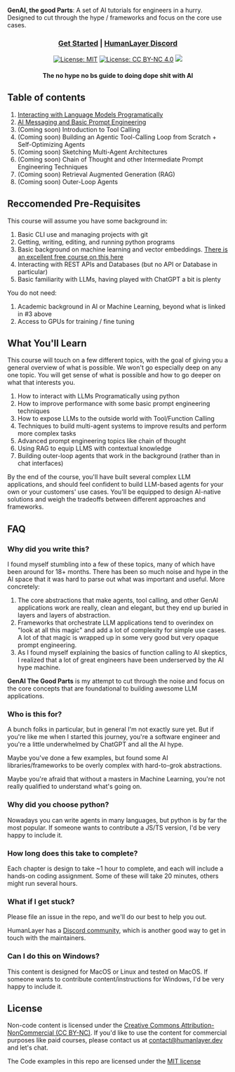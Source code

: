 **GenAI, the good Parts**: A set of AI tutorials for engineers in a hurry. Designed to cut through the hype / frameworks and focus on the core use cases.

<div align="center">

<h3>

[Get Started](./01-interacting-with-language-models-programatically) | [HumanLayer Discord](https://discord.gg/AK6bWGFY7d) 

</h3>


<!-- [![GitHub Repo stars](https://img.shields.io/github/stars/humanlayer/ai-the-good-parts)](https://github.com/humanlayer/ai-the-good-parts) -->
[![License: MIT](https://img.shields.io/badge/License-MIT-green.svg)](https://opensource.org/licenses/MIT)
[![License: CC BY-NC 4.0](https://img.shields.io/badge/License-CC%20BY%20NC%204.0-lightgrey.svg)](https://creativecommons.org/licenses/by-nc/4.0/)
<img referrerpolicy="no-referrer-when-downgrade" src="https://static.scarf.sh/a.png?x-pxid=350f9de1-483c-42ff-a8a8-f5214429c140" />

<h4>The no hype no bs guide to doing dope shit with AI</h4>

</div>

## Table of contents

1. [Interacting with Language Models Programatically](./01-interating-with-language-models-programatically)
2. [AI Messaging and Basic Prompt Engineering](./02-chats-and-prompting-techniques)
3. (Coming soon) Introduction to Tool Calling
4. (Coming soon) Building an Agentic Tool-Calling Loop from Scratch + Self-Optimizing Agents
5. (Coming soon) Sketching Multi-Agent Architectures
6. (Coming soon) Chain of Thought and other Intermediate Prompt Engineering Techniques
7. (Coming soon) Retrieval Augmented Generation (RAG)
8. (Coming soon) Outer-Loop Agents

## Reccomended Pre-Requisites

This course will assume you have some background in:

1. Basic CLI use and managing projects with git
2. Getting, writing, editing, and running python programs
3. Basic background on machine learning and vector embeddings. [There is an excellent free course on this here](https://www.youtube.com/playlist?list=plzhqobowtqdnu6r1_67000dx_zcjb-3pi) 
4. Interacting with REST APIs and Databases (but no API or Database in particular)
5. Basic familiarity with LLMs, having played with ChatGPT a bit is plenty

You do not need:

1. Academic background in AI or Machine Learning, beyond what is linked in #3 above
2. Access to GPUs for training / fine tuning

## What You'll Learn

This course will touch on a few different topics, with the goal of giving you a general overview of what is possible. We won't go especially
deep on any one topic. You will get sense of what is possible and how to go deeper on what that interests you.

1. How to interact with LLMs Programatically using python
2. How to improve performance with some basic prompt engineering techniques
3. How to expose LLMs to the outside world with Tool/Function Calling
4. Techniques to build multi-agent systems to improve results and perform more complex tasks
5. Advanced prompt engineering topics like chain of thought
6. Using RAG to equip LLMS with contextual knowledge
7. Building outer-loop agents that work in the background (rather than in chat interfaces)

By the end of the course, you'll have built several complex LLM applications, and should feel confident to 
build LLM-based agents for your own or your customers' use cases. You'll be equipped to design AI-native solutions and weigh the tradeoffs between different approaches and frameworks.

## FAQ

### Why did you write this?

I found myself stumbling into a few of these topics, many of which have been around for 18+ months. There has been so much noise and hype in the AI space that it was hard to parse out what was important and useful. More concretely:

1. The core abstractions that make agents, tool calling, and other GenAI applications work are really, clean and elegant, but they end up buried in layers and layers of abstraction.
2. Frameworks that orchestrate LLM applications tend to overindex on "look at all this magic" and add a lot of complexity for simple use cases. A lot of that magic is wrapped up in some very good but very opaque prompt engineering.
4. As I found myself explaining the basics of function calling to AI skeptics, I realized that a lot of great engineers have been underserved by the AI hype machine.

**GenAI The Good Parts** is my attempt to cut through the noise and focus on the core concepts that are foundational to building awesome LLM applications.

### Who is this for?

A bunch folks in particular, but in general I'm not exactly sure yet. But if you're like me when I started this journey, you're a software engineer and you're a little underwhelmed by ChatGPT and all the AI hype. 

Maybe you've done a few examples, but found some AI libraries/frameworks to be overly complex with hard-to-grok abstractions. 

Maybe you're afraid that without a masters in Machine Learning, you're not really qualified to understand what's going on.

### Why did you choose python?

Nowadays you can write agents in many languages, but python is by far the most popular. If someone wants to contribute a JS/TS version, I'd be very happy to include it.

### How long does this take to complete?

Each chapter is design to take ~1 hour to complete, and each will include a hands-on coding assignment. Some of these will take 20 minutes, others might run several hours.

### What if I get stuck?

Please file an issue in the repo, and we'll do our best to help you out.

HumanLayer has a [Discord community](https://discord.gg/AK6bWGFY7d), which is another good way to get in touch with the maintainers.


### Can I do this on Windows?

This content is designed for MacOS or Linux and tested on MacOS. If someone wants to contribute content/instructions for Windows, I'd be very happy to include it.


## License

Non-code content is licensed under the [Creative Commons Attribution-NonCommercial (CC BY-NC)](https://creativecommons.org/licenses/by-nc/4.0/). If you'd like to use the content for commercial purposes like paid courses, please contact us at contact@humanlayer.dev and let's chat.

The Code examples in this repo are licensed under the [MIT license](./LICENSE)



